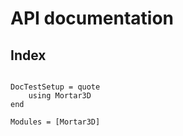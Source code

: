 # API documentation

## Index

```@index
```

```@meta
DocTestSetup = quote
    using Mortar3D
end
```

```@autodocs
Modules = [Mortar3D]
```

